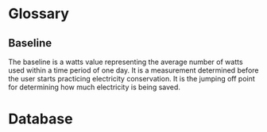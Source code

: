 


# Glossary
## Baseline
The baseline is a watts value representing the average number of watts used within a time period of one day.  It is a measurement determined before the user starts practicing electricity conservation.  It is the jumping off point for determining how much electricity is being saved.
# Database
